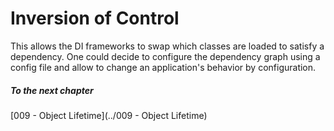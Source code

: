 ﻿# Inversion of Control

This allows the DI frameworks to swap which classes are loaded to satisfy a dependency. One could decide to configure the dependency graph using a config file and allow to change an application's behavior by configuration.

##### To the next chapter
[009 - Object Lifetime](../009 - Object Lifetime)  